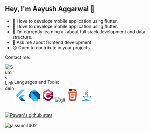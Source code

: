 ## Hey, I'm Aayush Aggarwal 👋





- 🔭 I love to develope mobile application using flutter.
- 🔭 I love to develope mobile application using flutter.
- 🌱 I’m currently learning all about full stack development and data structure.
- 💬 Ask me about frontend development.
- 😄 Open to contribute in your projects.




Contact me:






<a href="https://www.linkedin.com/in/sumi-jaiswal-678798191/">
  <img align="left" alt="Sumi's Linkdein" width="30px" src="https://cdn.jsdelivr.net/npm/simple-icons@v3/icons/linkedin.svg" />
</a>


<br/>
<br/>



Languages and Tools:  

<code><img height="40" width="40" src="https://raw.githubusercontent.com/github/explore/80688e429a7d4ef2fca1e82350fe8e3517d3494d/topics/flutter/flutter.png"></code>
<code><img height="40" width="40" src="https://raw.githubusercontent.com/github/explore/80688e429a7d4ef2fca1e82350fe8e3517d3494d/topics/dart/dart.png"></code>
<img src="https://raw.githubusercontent.com/devicons/devicon/master/icons/cplusplus/cplusplus-original.svg" alt="cplusplus" width="40" height="40"/> </a> <a href="https://www.w3schools.com/css/" target="_blank">  <img src="https://www.vectorlogo.zone/logos/git-scm/git-scm-icon.svg" alt="git" width="40" height="40"/> </a> <a href="https://www.w3.org/html/" target="_blank"> <img src="https://raw.githubusercontent.com/devicons/devicon/master/icons/html5/html5-original-wordmark.svg" alt="html5" width="40" height="40"/> </a> <a href="https://www.adobe.com/in/products/illustrator.html" target="_blank"> <img src="https://raw.githubusercontent.com/devicons/devicon/master/icons/java/java-original.svg" alt="java" width="40" height="40"/> </a> <a href="https://www.linux.org/" target="_blank">  
  <br/>


<a href="https://github.com/aayush-aggarwa">
 <img align="center" src="https://github-readme-stats.vercel.app/api?username=aayush-aggarwa&show_icons=true&theme=light&line_height=27" alt="Pawan's github stats"/>
</a>
  <p><img align="center" src="https://github-readme-streak-stats.herokuapp.com/?user=aayush-aggarwa&" alt="jaissumi1402" /></p>

<div align="center">

</div>
